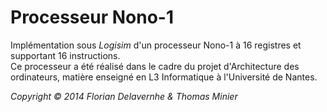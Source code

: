 Processeur Nono-1
====

Implémentation sous *Logisim* d'un processeur Nono-1 à 16 registres et supportant 16 instructions.    
Ce processeur a été réalisé dans le cadre du projet d'Architecture des ordinateurs, matière enseigné en L3 Informatique à l'Université de Nantes.

*Copyright © 2014 Florian Delavernhe & Thomas Minier*
